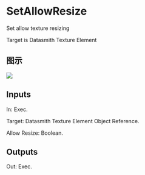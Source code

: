 # SetAllowResize

Set allow texture resizing

Target is Datasmith Texture Element

## 图示

![]($-20221218-18383161.png)

## Inputs

In: Exec.

Target: Datasmith Texture Element Object Reference.

Allow Resize: Boolean.  

## Outputs

Out: Exec.

